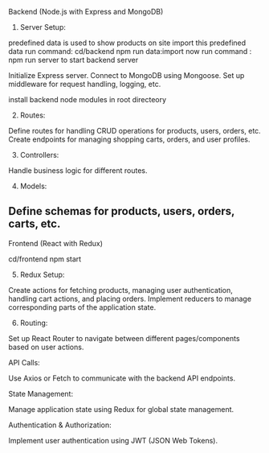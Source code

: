 Backend (Node.js with Express and MongoDB)
1. Server Setup:

predefined data is used to show products on site 
import this predefined data run command: 
                           cd/backend
                           npm run data:import 
now run command : 
                npm run server
                to start backend server

Initialize Express server.
Connect to MongoDB using Mongoose.
Set up middleware for request handling, logging, etc.


install backend node modules in root directeory


2. Routes:

Define routes for handling CRUD operations for products, users, orders, etc.
Create endpoints for managing shopping carts, orders, and user profiles.

3. Controllers:

Handle business logic for different routes.

4. Models:

Define schemas for products, users, orders, carts, etc.
------------------------------------------------------------------------------------------------

Frontend (React with Redux)

cd/frontend 
npm start

5. Redux Setup:

Create actions for fetching products, managing user authentication, handling cart actions, and placing orders.
Implement reducers to manage corresponding parts of the application state.

6. Routing:

Set up React Router to navigate between different pages/components based on user actions.

API Calls:

Use Axios or Fetch to communicate with the backend API endpoints.

State Management:

Manage application state using Redux for global state management.

Authentication & Authorization:

Implement user authentication using JWT (JSON Web Tokens).


